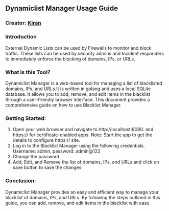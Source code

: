 ## Dynamiclist Manager Usage Guide 

### Creator: [Kiran](https://github.com/KiranGowdaS)

### Introduction 

External Dynamic Lists can be used by Firewalls to monitor and block traffic. These lists can be used by security admins and Incident responders to immediately enforce the blocking of domains, IPs, or URLs.

### What is this Tool?

Dynamiclist Manager is a web-based tool for managing a list of blacklisted domains, IPs, and URLs.It is written in golang and uses a local SQLite database. It allows you to add, remove, and edit items in the blacklist through a user-friendly browser interface. This document provides a comprehensive guide on how to use Blacklist Manager.

### Getting Started:

1. Open your web browser and navigate to http://localhost:8080. and https:// for certificate-enabled apps.
   Note: Start the app to get the details to configure https:// site.
2. Log in to the Blacklist Manager using the following credentials.
	Username: admin, password: admin@123
3. Change the password
4. Add, Edit, and Remove the list of domains, IPs, and URLs and click on save button to    save the changes

### Conclusion:

Dynamiclist Manager provides an easy and efficient way to manage your blacklist of domains, IPs, and URLs. By following the steps outlined in this guide, you can add, remove, and edit items in the blacklist with ease. 

